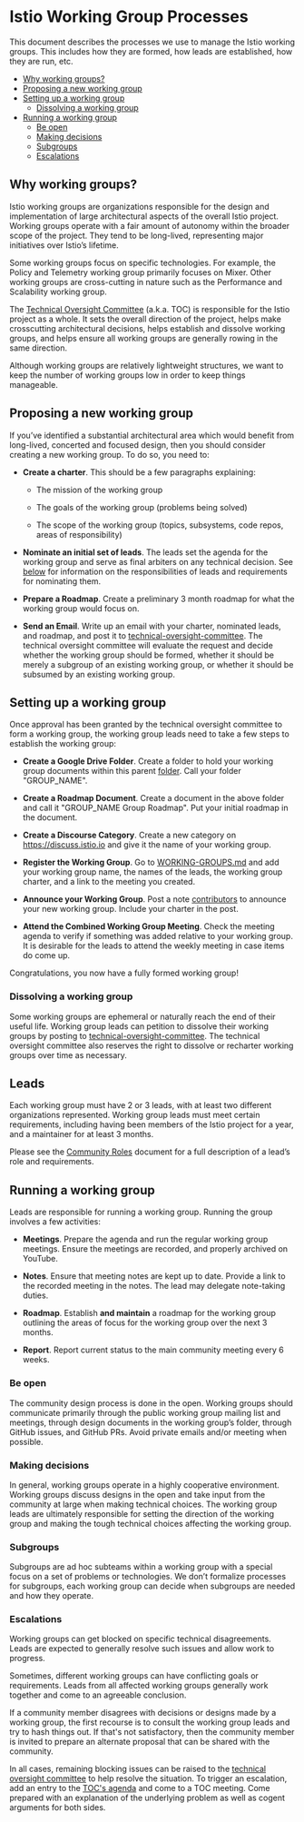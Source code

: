 # Istio Working Group Processes

This document describes the processes we use to manage the Istio working groups. This includes how they are formed, how leads
are established, how they are run, etc.

* [Why working groups?](#why-working-groups)
* [Proposing a new working group](#proposing-a-new-working-group)
* [Setting up a working group](#setting-up-a-working-group)
  * [Dissolving a working group](#dissolving-a-working-group)
* [Running a working group](#running-a-working-group)
  * [Be open](#be-open)
  * [Making decisions](#making-decisions)
  * [Subgroups](#subgroups)
  * [Escalations](#escalations)

## Why working groups?

Istio working groups are organizations responsible for the design and implementation of large architectural aspects of the overall Istio project.
Working groups operate with a fair amount of autonomy within the broader scope of the project. They tend to be long-lived, representing major
initiatives over Istio’s lifetime.

Some working groups focus on specific technologies. For example, the Policy and Telemetry working group primarily focuses on Mixer. Other
working groups are cross-cutting in nature such as the Performance and Scalability working group.

The [Technical Oversight Committee](TECH-OVERSIGHT-COMMITTEE.md) (a.k.a. TOC) is responsible for the Istio project as a whole. It sets the overall direction
of the project, helps make crosscutting architectural decisions, helps establish and dissolve working groups, and helps ensure all working
groups are generally rowing in the same direction.

Although working groups are relatively lightweight structures, we want to keep the number of working groups low in order to keep things
manageable.

## Proposing a new working group

If you’ve identified a substantial architectural area which would benefit from long-lived, concerted and focused design, then you should
consider creating a new working group. To do so, you need to:

* **Create a charter**. This should be a few paragraphs explaining:

    * The mission of the working group

    * The goals of the working group (problems being solved)

    * The scope of the working group (topics, subsystems, code repos, areas of responsibility)

* **Nominate an initial set of leads**. The leads set the agenda for the working group and serve as final arbiters on any technical decision.
See [below](#running-a-working-group) for information on the responsibilities of leads and requirements for nominating them.

* **Prepare a Roadmap**. Create a preliminary 3 month roadmap for what the working group would focus on.

* **Send an Email**. Write up an email with your charter, nominated leads, and roadmap, and post it to [technical-oversight-committee](https://discuss.istio.io/c/technical-oversight-committee).
The technical oversight committee will evaluate the request and decide whether the working group should be
formed, whether it should be merely a subgroup of an existing working group, or whether it should be subsumed by an existing working group.

## Setting up a working group

Once approval has been granted by the technical oversight committee to form a working group, the working group leads need to take a few
steps to establish the working group:

* **Create a Google Drive Folder**. Create a folder to hold your working group documents within this parent
[folder](https://drive.google.com/corp/drive/u/0/folders/0B7huSKYaiUN5LVdBeElXUGt3UGs). Call your folder "GROUP_NAME".

* **Create a Roadmap Document**. Create a document in the above folder and call it "GROUP_NAME Group Roadmap". Put your initial
roadmap in the document.

* **Create a Discourse Category**. Create a new category on <https://discuss.istio.io> and give it the name of your working group.

* **Register the Working Group**. Go to [WORKING-GROUPS.md](https://github.com/istio/community/blob/master/WORKING-GROUPS.md) and
add your working group name, the names of the leads, the working group charter, and a link to the meeting you created.

* **Announce your Working Group**. Post a note [contributors](https://discuss.istio.io/c/contributors)
to announce your new working group. Include your charter in the post.

* **Attend the Combined Working Group Meeting**. Check the meeting agenda to verify if something was added relative to your working group.
It is desirable for the leads to attend the weekly meeting in case items do come up.

Congratulations, you now have a fully formed working group!

### Dissolving a working group

Some working groups are ephemeral or naturally reach the end of their useful life. Working group leads can petition to dissolve their working
groups by posting to  [technical-oversight-committee](https://discuss.istio.io/c/technical-oversight-committee). The
technical oversight committee also reserves the right to dissolve or recharter working groups over time as necessary.

## Leads

Each working group must have 2 or 3 leads, with at least two different organizations represented. Working group leads must meet certain requirements, including having been members of the Istio project for a year, and a maintainer for at least 3 months.

Please see the [Community Roles](https://github.com/istio/community/blob/master/ROLES.md) document for a full
description of a lead’s role and requirements.

## Running a working group

Leads are responsible for running a working group. Running the group involves a few activities:

* **Meetings**. Prepare the agenda and run the regular working group meetings. Ensure the meetings are recorded, and properly archived
on YouTube.

* **Notes**. Ensure that meeting notes are kept up to date. Provide a link to the recorded meeting in the notes. The lead may delegate
note-taking duties.

* **Roadmap**. Establish **and maintain** a roadmap for the working group outlining the areas of focus for the working group over the next
3 months.

* **Report**. Report current status to the main community meeting every 6 weeks.

### Be open

The community design process is done in the open. Working groups should communicate primarily through the public
working group mailing list and meetings, through design documents in the working group’s folder, through GitHub issues, and GitHub PRs.
Avoid private emails and/or meeting when possible.

### Making decisions

In general, working groups operate in a highly cooperative environment. Working groups discuss designs in the open and take input
from the community at large when making technical choices. The working group leads are ultimately responsible for setting the
direction of the working group and making the tough technical choices affecting the working group.

### Subgroups

Subgroups are ad hoc subteams within a working group with a special focus on a set of problems or technologies. We don’t formalize processes
for subgroups, each working group can decide when subgroups are needed and how they operate.

### Escalations

Working groups can get blocked on specific technical disagreements. Leads are expected to generally resolve such issues and allow work
to progress.

Sometimes, different working groups can have conflicting goals or requirements. Leads from all affected working groups generally work
together and come to an agreeable conclusion.

If a community member disagrees with decisions or designs made by a working group, the first recourse is to consult the working group
leads and try to hash things out. If that's not satisfactory, then the community member is invited to prepare an alternate proposal
that can be shared with the community.

In all cases, remaining blocking issues can be raised to the [technical oversight committee](TECH-OVERSIGHT-COMMITTEE.md) to help
resolve the situation. To trigger an escalation, add an entry to the [TOC's agenda](https://docs.google.com/document/d/13lxJqtlaQhmV2EwsNnS6h-_O4pobZQZuMjrzOeMgVI0/edit#heading=h.o8pz6aqnzzgk)
and come to a TOC meeting. Come prepared with an explanation of the underlying problem as well as
cogent arguments for both sides.
